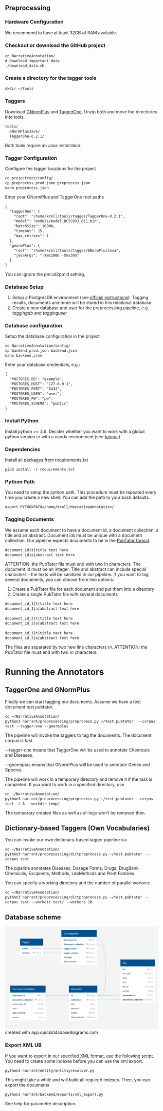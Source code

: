 
## Preprocessing
### Hardware Configuration
We recommend to have at least 32GB of RAM available. 
### Checkout or download the GitHub project
```
cd NarrativeAnnotation/
# Download important data
./download_data.sh
```
### Create a directory for the tagger tools
```
mkdir ~/tools
```
### Taggers
Download [GNormPlus](https://www.ncbi.nlm.nih.gov/research/bionlp/Tools/gnormplus/) and [TaggerOne](https://www.ncbi.nlm.nih.gov/research/bionlp/tools/taggerone/). Unzip both and move the directories into tools. 
```
tools/
  GNormPlusJava/
  TaggerOne-0.2.1/
```
Both tools require an Java installation. 

### Tagger Configuration
Configure the tagger locations for the project
```
cd projectroot/config/
cp preprocess.prod.json preprocess.json
nano preprocess.json
```
Enter your GNormPlus and TaggerOne root paths
```
{
  "taggerOne": {
    "root": "/home/kroll/tools/tagger/TaggerOne-0.2.1",
    "model": "models/model_BC5CDRJ_011.bin",
    "batchSize": 10000,
    "timeout": 15,
    "max_retries": 1
  },
  "gnormPlus": {
    "root": "/home/kroll/tools/tagger/GNormPlusJava",
    "javaArgs": "-Xmx100G -Xms30G"
  }
}
```
You can ignore the pmcid2pmid setting.

### Database Setup
1. Setup a PostgresDB environment (see [official instructions](https://www.postgresql.org)). Tagging results, documents and more will be stored in this relational database. 
2. Create a new database and user for the preprocessing pipeline, e.g. *taggingdb* and *tagginguser*

### Database configuration
Setup the database configuration in the project
```
cd NarrativeAnnotation/config/
cp backend.prod.json backend.json
nano backend.json
```
Enter your database credentials, e.g.:
```
{
  "POSTGRES_DB": "example",
  "POSTGRES_HOST": "127.0.0.1",
  "POSTGRES_PORT": "5432",
  "POSTGRES_USER": "user",
  "POSTGRES_PW": "pw",
  "POSTGRES_SCHEMA": "public"
}
```

### Install Python
Install python >= 3.6. Decider whether you want to work with a global python version or with a conda environment (see [tutorial](https://towardsdatascience.com/getting-started-with-python-environments-using-conda-32e9f2779307))
### Dependencies
Install all packages from requirements.txt
```
pip3 install -r requirements.txt
```

### Python Path
You need to setup the python path. This procedure must be repeated every time you create a new shell. You can add the path to your bash defaults.
```
export PYTHONPATH=/home/kroll/NarrativeAnnotation/
```

### Tagging Documents
We assume each document to have a document id, a document collection, a title and an abstract. Document ids must be unique with a document collection. Our pipeline expects documents to be in the [PubTator format](https://www.ncbi.nlm.nih.gov/CBBresearch/Lu/Demo/PubTator/tutorial/index.html). 
```
document_id|t|title text here
document_id|a|abstract text here

```
ATTENTION: the PubTator file must end with two *\n* characters. 
The document id must be an integer. Title and abstract can include special characters - the texts will be sanitized in our pipeline. 
If you want to tag several documents, you can choose from two options:
1. Create a PubTator file for each document and put them into a directory
2. Create a single PubTator file with several documents
```
document_id_1|t|title text here
document_id_1|a|abstract text here

document_id_2|t|title text here
document_id_2|a|abstract text here

document_id_3|t|title text here
document_id_3|a|abstract text here

```
The files are separated by two new line characters *\\n*. ATTENTION: the PubTator file must end with two *\\n* characters. 

# Running the Annotators

## TaggerOne and GNormPlus
Finally we can start tagging our documents. Assume we have a test document test.pubtator.
```
cd ~/NarrativeAnnotation/
python3 narrant/preprocessing/preprocess.py ~/test.pubtator  --corpus test --tagger-one --gnormplus
```
The pipeline will invoke the taggers to tag the documents. The document corpus is *test*. 

--tagger-one means that TaggerOne will be used to annotate Chemicals and Diseases.

--gnormplus means that GNormPlus will be used to annotate Genes and Species.

The pipeline will work in a temporary directory and remove it if the task is completed. If you want to work in a specified directory, use
```
cd ~/NarrativeAnnotation/
python3 narrant/preprocessing/preprocess.py ~/test.pubtator --corpus test -t A --workdir temp/
```
The temporary created files as well as all logs won't be removed then. 

## Dictionary-based Taggers (Own Vocabularies)
You can invoke our own dictionary-based tagger pipeline via
```
cd ~/NarrativeAnnotation/
python3 narrant/preprocessing/dictpreprocess.py ~/test.pubtator  --corpus test
```
The pipeline annotates Diseases, Dosage Forms, Drugs, DrugBank Chemicals, Excipients, Methods, LebMethods and Plant Families.


You can specify a working directory and the number of parallel workers:
```
cd ~/NarrativeAnnotation/
python3 narrant/preprocessing/dictpreprocess.py ~/test.pubtator --corpus test --workdir test/ --workers 10
```


## Database scheme

![DB Scheme](dbschema.png)
created with app.quickdatabasediagrams.com
### Export XML UB
If you want to export in our specified XML format, use the following script. You need to create some indexes before you can use the xml export.
```
python3 narrant/entity/entitiyresolver.py
```
This might take a while and will build all required indexes. Then, you can export the documents
```
python3 narrant/backend/exports/xml_export.py
```
See help for parameter description. 
